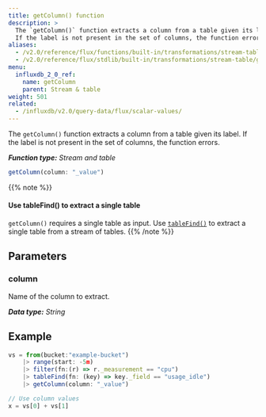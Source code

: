 ```yaml
---
title: getColumn() function
description: >
  The `getColumn()` function extracts a column from a table given its label.
  If the label is not present in the set of columns, the function errors.
aliases:
  - /v2.0/reference/flux/functions/built-in/transformations/stream-table/getcolumn/
  - /v2.0/reference/flux/stdlib/built-in/transformations/stream-table/getcolumn
menu:
  influxdb_2_0_ref:
    name: getColumn
    parent: Stream & table
weight: 501
related:
  - /influxdb/v2.0/query-data/flux/scalar-values/
---
```


The `getColumn()` function extracts a column from a table given its label.
If the label is not present in the set of columns, the function errors.

_**Function type:** Stream and table_  

```js
getColumn(column: "_value")
```

{{% note %}}
#### Use tableFind() to extract a single table
`getColumn()` requires a single table as input.
Use [`tableFind()`](/influxdb/v2.0/reference/flux/functions/built-in/transformations/stream-table/tablefind/)
to extract a single table from a stream of tables.
{{% /note %}}

## Parameters

### column
Name of the column to extract.

_**Data type:** String_

## Example
```js
vs = from(bucket:"example-bucket")
    |> range(start: -5m)
    |> filter(fn:(r) => r._measurement == "cpu")
    |> tableFind(fn: (key) => key._field == "usage_idle")
    |> getColumn(column: "_value")

// Use column values
x = vs[0] + vs[1]
```
